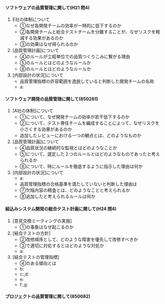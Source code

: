 #### ソフトウェアの品質管理に関して(H21 問4)

1. E社の体制について
    * ①なぜ各開発チームの効率が一時的に低下するのか
    * ②各開発チームと総合テストチームを分離することが、なぜリスクを軽減する効果があるのか
    * ③の効果はなぜ得られるのか
2. [品質管理計画]について
    * ④のルールが工程単位での品質つくりこみに繋がる理由
    * ⑤のルールとはどのようなルールか
    * ⑥のルールとはどのようなルールか
3. [内部設計の状況]について
    * 品質管理指標の許容範囲を逸脱していると判断した開発チームの名称
    * a: 

#### ソフトウェア開発の品質管理に関して(850281)
1. [A社の体制]について
    * ①について、なぜ開発チームの効率が若干低下するのか
    * ②について、テスト専任チームを編成することによって、なぜリスクを小さくする効果があるのか 
    * 追加したレビューにおける一つの観点とは、どのようなものか
2. [品質管理計画]について
    * ④品質状況の継続的な監視とはどのようなことか
    * ⑤について、選定した２つのルールとはどのようなものであったと考えられるか
    * ⑥について、特にルールを徹底するように指示した理由は何か
3. [内部設計の状況]について　
    * a:
    * 品質管理指標の合格基準を満たしていないと判断した理由は
    * ⑦欠陥内容の精査とは、どのようなことと考えられるか
    * ⑧追加したと考えられるルールは何か

#### 組込みシステム開発の総合テスト計画に関して(H24 問4)
1. [意見交換ミーティングの実施]
    * ①の事象はなぜ起こるのか
2. [結合テストの方針]
    * ②改修順序として、どのような障害を優先して改修すべきか
    * ③で適切に対処するとはどのような対処か
    * a:
3. [結合テストの管理指標]
    * ④のある傾向とは
    * b:
    * c:,d:
    * e:
    * f:,g:

#### プロジェクトの品質管理に関して(850082)
